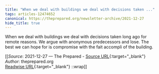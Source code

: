 ```yaml
---
title: "When we deal with buildings we deal with decisions taken ..."
tags: articles-12474652
canonical: https://theprepared.org/newsletter-archive/2021-12-27
hide_title: true
---
```


When we deal with buildings we deal with decisions taken long ago for remote reasons. We argue with anonymous predecessors and lose. The best we can hope for is compromise with the fait accompli of the building.


[[_Source_: 2021-12-27 — The Prepared - [Source URL](https://theprepared.org/newsletter-archive/2021-12-27){:target="_blank"}<br>
_Author_: theprepared.org<br>
[Readwise URL](https://readwise.io/open/262886164){:target="_blank"}
::wrap]]